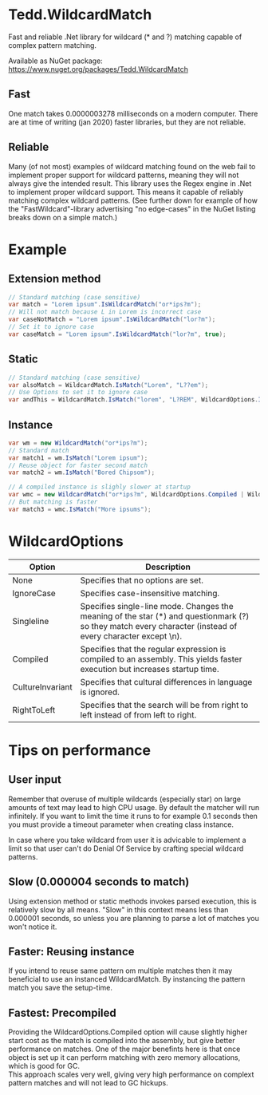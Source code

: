 
# Tedd.WildcardMatch
Fast and reliable .Net library for wildcard (\* and ?) matching capable of complex pattern matching.

Available as NuGet package: https://www.nuget.org/packages/Tedd.WildcardMatch

## Fast
One match takes 0.0000003278 milliseconds on a modern computer. There are at time of writing (jan 2020) faster libraries, but they are not reliable.

## Reliable
Many (of not most) examples of wildcard matching found on the web fail to implement proper support for wildcard patterns, meaning they will not always give the intended result. This library uses the Regex engine in .Net to implement proper wildcard support. This means it capable of reliably matching complex wildcard patterns.
(See further down for example of how the "FastWildcard"-library advertising "no edge-cases" in the NuGet listing breaks down on a simple match.)

# Example

## Extension method
```csharp
// Standard matching (case sensitive)
var match = "Lorem ipsum".IsWildcardMatch("or*ips?m");        
// Will not match because L in Lorem is incorrect case
var caseNotMatch = "Lorem ipsum".IsWildcardMatch("lor?m");   
// Set it to ignore case
var caseMatch = "Lorem ipsum".IsWildcardMatch("lor?m", true); 
```
## Static
```csharp
// Standard matching (case sensitive)
var alsoMatch = WildcardMatch.IsMatch("Lorem", "L??em");
// Use Options to set it to ignore case
var andThis = WildcardMatch.IsMatch("lorem", "L?REM", WildcardOptions.IgnoreCase);
```
## Instance
```csharp
var wm = new WildcardMatch("or*ips?m");
// Standard match
var match1 = wm.IsMatch("Lorem ipsum");
// Reuse object for faster second match
var match2 = wm.IsMatch("Bored Chipsom");

// A compiled instance is slighly slower at startup
var wmc = new WildcardMatch("or*ips?m", WildcardOptions.Compiled | WildcardOptons.IgnoreCase);
// But matching is faster
var match3 = wmc.IsMatch("More ipsums");

```

# WildcardOptions
| Option          | Description  |
|--|--|
| None            | Specifies that no options are set. |
| IgnoreCase      | Specifies case-insensitive matching. |
| Singleline      | Specifies single-line mode. Changes the meaning of the star (*) and questionmark (?) so they match every character (instead of every character except \n). |
| Compiled        | Specifies that the regular expression is compiled to an assembly. This yields faster execution but increases startup time. |
| CultureInvariant| Specifies that cultural differences in language is ignored. |
| RightToLeft     | Specifies that the search will be from right to left instead of from left to right. |

# Tips on performance

## User input
Remember that overuse of multiple wildcards (especially star) on large amounts of text may lead to high CPU usage. By default the matcher will run infinitely. If you want to limit the time it runs to for example 0.1 seconds then you must provide a timeout parameter when creating class instance.

In case where you take wildcard from user it is advicable to implement a limit so that user can't do Denial Of Service by crafting special wildcard patterns.

## Slow (0.000004 seconds to match)
Using extension method or static methods invokes parsed execution, this is relatively slow by all means. "Slow" in this context means less than 0.000001 seconds, so unless you are planning to parse a lot of matches you won't notice it.

## Faster: Reusing instance
If you intend to reuse same pattern om multiple matches then it may beneficial to use an instanced WildcardMatch. By instancing the pattern match you save the setup-time.

## Fastest: Precompiled
Providing the WildcardOptions.Compiled option will cause slightly higher start cost as the match is compiled into the assembly, but give better performance on matches. One of the major benefints here is that once object is set up it can perform matching with zero memory allocations, which is good for GC.<br />
This approach scales very well, giving very high performance on complext pattern matches and will not lead to GC hickups.

